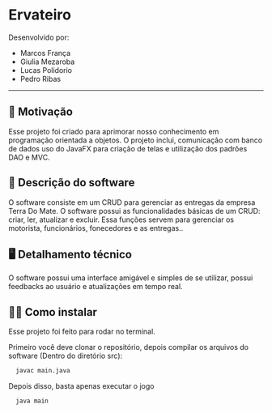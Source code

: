 # Ervateiro
Desenvolvido por:
- Marcos França
- Giulia Mezaroba
- Lucas Polidorio
- Pedro Ribas
---
## 💪 Motivação
Esse projeto foi criado para aprimorar nosso conhecimento em programação orientada a objetos. O projeto inclui, comunicação com banco de dados uso do JavaFX para criação de telas e utilização dos padrões DAO e MVC.

## 📄 Descrição do software

O software consiste em um CRUD para gerenciar as entregas da empresa Terra Do Mate. O software possui as funcionalidades básicas de um CRUD: criar, ler, atualizar e excluir. Essa funções servem para gerenciar os motorista, funcionários, fonecedores e as entregas..

## 🖥️ Detalhamento técnico

O software possui uma interface amigável e simples de se utilizar, possui feedbacks ao usuário e atualizações em tempo real.

## 👨‍💻 Como instalar

Esse projeto foi feito para rodar no terminal.

Primeiro você deve clonar o repositório, depois compilar os arquivos do software (Dentro do diretório src):

```bash
  javac main.java
```
Depois disso, basta apenas executar o jogo

```bash
  java main
```
